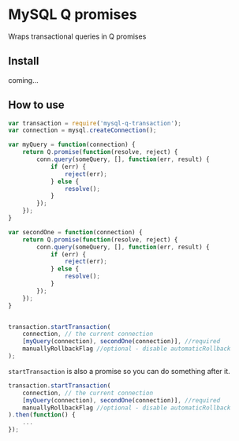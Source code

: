 # MySQL Q promises

Wraps transactional queries in Q promises

## Install
coming...

## How to use
```js
var transaction = require('mysql-q-transaction');
var connection = mysql.createConnection();

var myQuery = function(connection) {
    return Q.promise(function(resolve, reject) {
        conn.query(someQuery, [], function(err, result) {
            if (err) {
                reject(err);
            } else {
                resolve();
            }
        });
    });
}

var secondOne = function(connection) {
    return Q.promise(function(resolve, reject) {
        conn.query(someQuery, [], function(err, result) {
            if (err) {
                reject(err);
            } else {
                resolve();
            }
        });
    });
}


transaction.startTransaction(
    connection, // the current connection
    [myQuery(connection), secondOne(connection)], //required
    manuallyRollbackFlag //optional - disable automaticRollback
);
```

```startTransaction``` is also a promise so you can do something after it.

```js
transaction.startTransaction(
    connection, // the current connection
    [myQuery(connection), secondOne(connection)], //required
    manuallyRollbackFlag //optional - disable automaticRollback
).then(function() {
    ...
});
```
